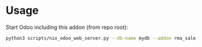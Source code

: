 # Usage

Start Odoo including this addon (from repo root):

```bash
python3 scripts/nix_odoo_web_server.py --db-name mydb --addon rma_sale
```

